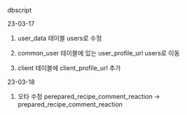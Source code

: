 dbscript

23-03-17

1. user_data 테이블 users로 수정

2. common_user 테이블에 있는 user_profile_url users로 이동

3. client 테이블에 client_profile_url 추가


23-03-18

1. 오타 수정 perepared_recipe_comment_reaction -> prepared_recipe_comment_reaction

